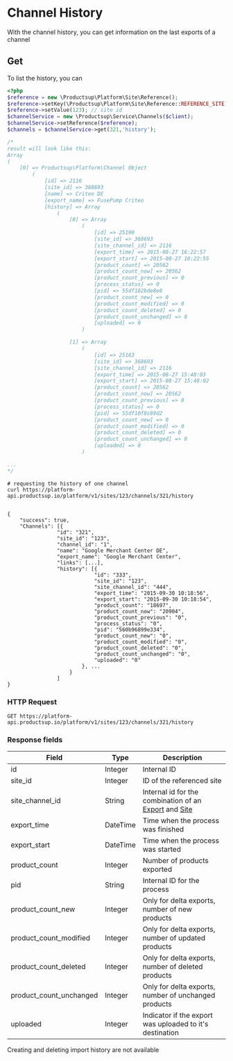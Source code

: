 # Channel History
 
With the channel history, you can get information on the last exports of a channel

## Get
To list the history, you can 

```php
<?php
$reference = new \Productsup\Platform\Site\Reference();
$reference->setKey(\Productsup\Platform\Site\Reference::REFERENCE_SITE);
$reference->setValue(123); // site id
$channelService = new \Productsup\Service\Channels($client);
$channelService->setReference($reference);
$channels = $channelService->get(321,'history');

/*
result will look like this:
Array
(
    [0] => Productsup\Platform\Channel Object
        (
            [id] => 2116
            [site_id] => 368693
            [name] => Criteo DE
            [export_name] => FusePump Criteo
            [history] => Array
                (
                    [0] => Array
                        (
                            [id] => 25190
                            [site_id] => 368693
                            [site_channel_id] => 2116
                            [export_time] => 2015-08-27 16:22:57
                            [export_start] => 2015-08-27 16:22:55
                            [product_count] => 20562
                            [product_count_now] => 20562
                            [product_count_previous] => 0
                            [process_status] => 0
                            [pid] => 55df182bde8e8
                            [product_count_new] => 0
                            [product_count_modified] => 0
                            [product_count_deleted] => 0
                            [product_count_unchanged] => 0
                            [uploaded] => 0
                        )

                    [1] => Array
                        (
                            [id] => 25163
                            [site_id] => 368693
                            [site_channel_id] => 2116
                            [export_time] => 2015-08-27 15:48:03
                            [export_start] => 2015-08-27 15:48:02
                            [product_count] => 20562
                            [product_count_now] => 20562
                            [product_count_previous] => 0
                            [process_status] => 0
                            [pid] => 55df10f8c89d2
                            [product_count_new] => 0
                            [product_count_modified] => 0
                            [product_count_deleted] => 0
                            [product_count_unchanged] => 0
                            [uploaded] => 0
                        )

...
*/
```

```shell
# requesting the history of one channel
curl https://platform-api.productsup.io/platform/v1/sites/123/channels/321/history


```
    
```shell    
{
    "success": true,
    "Channels": [{
                "id": "321",
                "site_id": "123",
                "channel_id": "1",
                "name": "Google Merchant Center DE",
                "export_name": "Google Merchant Center",
                "links": [...],
                "history": [{
                            "id": "333",
                            "site_id": "123",
                            "site_channel_id": "444",
                            "export_time": "2015-09-30 10:18:56",
                            "export_start": "2015-09-30 10:18:54",
                            "product_count": "18697",
                            "product_count_now": "20904",
                            "product_count_previous": "0",
                            "process_status": "0",
                            "pid": "560b96899e334",
                            "product_count_new": "0",
                            "product_count_modified": "0",
                            "product_count_deleted": "0",
                            "product_count_unchanged": "0",
                            "uploaded": "0"
                        }, ...
                    }
                ]
}
```
### HTTP Request

`GET https://platform-api.productsup.io/platform/v1/sites/123/channels/321/history`

### Response fields
Field | Type | Description
------ | -------- | --------------
id | Integer | Internal ID
site_id | Integer | ID of the referenced site
site_channel_id | String | Internal id for the combination of an [Export](#channels) and [Site](#sites)
export_time | DateTime | Time when the process was finished
export_start | DateTime | Time when the process was started
product_count | Integer | Number of products exported
pid | String | Internal ID for the process
product_count_new | Integer | Only for delta exports, number of new products
product_count_modified | Integer | Only for delta exports, number of updated products
product_count_deleted | Integer | Only for delta exports, number of deleted products
product_count_unchanged | Integer | Only for delta exports, number of unchanged products
uploaded | Integer | Indicator if the export was uploaded to it's destination


<aside class="notice">Creating and deleting import history are not available</aside>